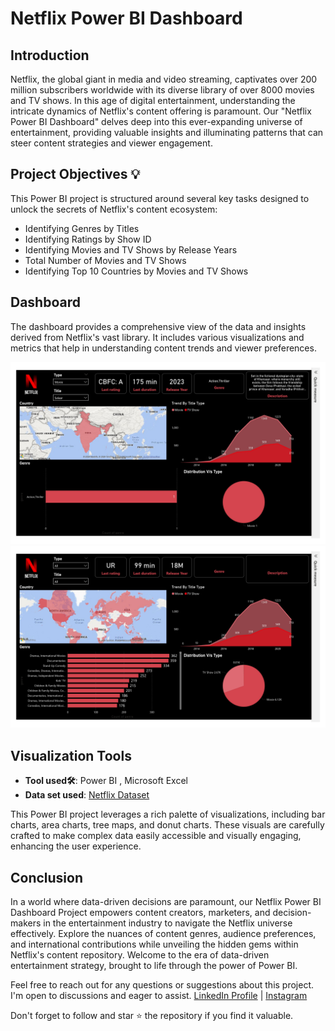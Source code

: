 # Netflix Power BI Dashboard

## Introduction

Netflix, the global giant in media and video streaming, captivates over 200 million subscribers worldwide with its diverse library of over 8000 movies and TV shows. In this age of digital entertainment, understanding the intricate dynamics of Netflix's content offering is paramount. Our "Netflix Power BI Dashboard" delves deep into this ever-expanding universe of entertainment, providing valuable insights and illuminating patterns that can steer content strategies and viewer engagement.

## Project Objectives 💡

This Power BI project is structured around several key tasks designed to unlock the secrets of Netflix's content ecosystem:

- Identifying Genres by Titles
- Identifying Ratings by Show ID
- Identifying Movies and TV Shows by Release Years
- Total Number of Movies and TV Shows
- Identifying Top 10 Countries by Movies and TV Shows

## Dashboard

The dashboard provides a comprehensive view of the data and insights derived from Netflix's vast library. It includes various visualizations and metrics that help in understanding content trends and viewer preferences.



![Dashboard Screenshot](2.jpg)
![Dashboard Screenshot](1.jpg)
## Visualization Tools

- **Tool used🛠️**: Power BI , Microsoft Excel
- **Data set used**: [Netflix Dataset](netflix_titles.csv)

This Power BI project leverages a rich palette of visualizations, including bar charts, area charts, tree maps, and donut charts. These visuals are carefully crafted to make complex data easily accessible and visually engaging, enhancing the user experience.

## Conclusion

In a world where data-driven decisions are paramount, our Netflix Power BI Dashboard Project empowers content creators, marketers, and decision-makers in the entertainment industry to navigate the Netflix universe effectively. Explore the nuances of content genres, audience preferences, and international contributions while unveiling the hidden gems within Netflix's content repository. Welcome to the era of data-driven entertainment strategy, brought to life through the power of Power BI.

Feel free to reach out for any questions or suggestions about this project. I'm open to discussions and eager to assist.
[LinkedIn Profile](https://www.linkedin.com/in/vinith-bonila-1510bv) |  [Instagram](https://www.instagram.com/vinith_bonila?igsh=MWlzZGJkd3hkbmF3ZQ==) 

Don't forget to follow and star ⭐ the repository if you find it valuable.
